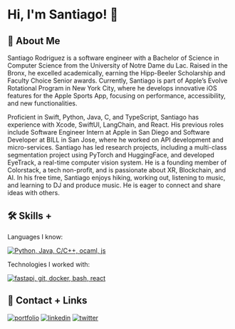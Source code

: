 
# Hi, I'm Santiago! 👋


## 🚀 About Me
Santiago Rodriguez is a software engineer with a Bachelor of Science in Computer Science from the University of Notre Dame du Lac. Raised in the Bronx, he excelled academically, earning the Hipp-Beeler Scholarship and Faculty Choice Senior awards. Currently, Santiago is part of Apple’s Evolve Rotational Program in New York City, where he develops innovative iOS features for the Apple Sports App, focusing on performance, accessibility, and new functionalities.

Proficient in Swift, Python, Java, C, and TypeScript, Santiago has experience with Xcode, SwiftUI, LangChain, and React. His previous roles include Software Engineer Intern at Apple in San Diego and Software Developer at BILL in San Jose, where he worked on API development and micro-services.
Santiago has led research projects, including a multi-class segmentation project using PyTorch and HuggingFace, and developed EyeTrack, a real-time computer vision system. He is a founding member of Colorstack, a tech non-profit, and is passionate about XR, Blockchain, and AI. In his free time, Santiago enjoys hiking, working out, listening to music, and learning to DJ and produce music. He is eager to connect and share ideas with others.

## 🛠 Skills + 
Languages I know:  

[![ Python, Java, C/C++, ocaml, js](https://skillicons.dev/icons?i=py,java,c,cpp,ocaml,swift)](https://skillicons.dev)

Technologies I worked with:  

[![fastapi, git, docker, bash, react](https://skillicons.dev/icons?i=fastapi,git,docker,bash,react)](https://skillicons.dev)

## 🔗 Contact + Links
[![portfolio](https://img.shields.io/badge/my_portfolio-000?style=for-the-badge&logo=ko-fi&logoColor=white)](https://svntiiago.com)
[![linkedin](https://img.shields.io/badge/linkedin-0A66C2?style=for-the-badge&logo=linkedin&logoColor=white)](https://www.linkedin.com/in/sjrodriguez-iii)
[![twitter](https://img.shields.io/badge/twitter-1DA1F2?style=for-the-badge&logo=twitter&logoColor=white)](https://twitter.com/strangesantiago)
